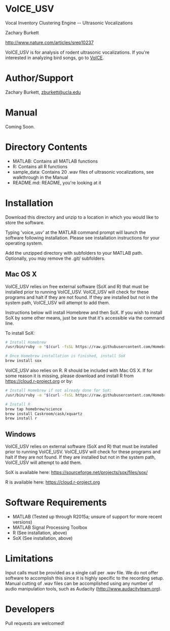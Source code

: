 VoICE_USV
========
Vocal Inventory Clustering Engine -- Ultrasonic Vocalizations

Zachary Burkett

http://www.nature.com/articles/srep10237

VoICE_USV is for analysis of rodent ultrasonic vocalizations. If you're interested in analyzing bird songs, go to [VoICE](https://github.com/zburkett/VoICE).

Author/Support
==============
Zachary Burkett, zburkett@ucla.edu

Manual
======
Coming Soon.

Directory Contents
==================
  * MATLAB: Contains all MATLAB functions
  * R: Contains all R functions
  * sample_data: Contains 20 .wav files of ultrasonic vocalizations, see walkthrough in the Manual
  * README.md: README, you're looking at it

Installation
=====================
Download this directory and unzip to a location in which you would like to store the software.

Typing 'voice_usv' at the MATLAB command prompt will launch the software following installation. Please see installation instructions for your operating system.

Add the unzipped directory with subfolders to your MATLAB path. Optionally, you may remove the .git/ subfolders.

Mac OS X
--------
VoICE_USV relies on free external software (SoX and R) that must be installed prior to running VoICE_USV. VoICE_USV will check for these programs and halt if they are not found. If they are installed but not in the system path, VoICE_USV will attempt to add them.

Instructions below will install Homebrew and then SoX. If you wish to install SoX by some other means, just be sure that it's accessible via the command line.

To install SoX:
```bash
# Install Homebrew
/usr/bin/ruby -e "$(curl -fsSL https://raw.githubusercontent.com/Homebrew/install/master/install)"

# Once Homebrew installation is finished, install SoX
brew install sox
```

VoICE_USV also relies on R. R should be included with Mac OS X. If for some reason it is missing, please download and install R from https://cloud.r-project.org or by:
```bash
# Install Homebrew if not already done for SoX:
/usr/bin/ruby -e "$(curl -fsSL https://raw.githubusercontent.com/Homebrew/install/master/install)"

# Install R
brew tap homebrew/science
brew install Caskroom/cask/xquartz
brew install r
```

Windows
-------
VoICE_USV relies on external software (SoX and R) that must be installed prior to running VoICE_USV. VoICE_USV will check for these programs and halt if they are not found. If they are installed but not in the system path, VoICE_USV will attempt to add them.

SoX is available here: https://sourceforge.net/projects/sox/files/sox/

R is available here: https://cloud.r-project.org

Software Requirements
=====================
  * MATLAB (Tested up through R2015a; unsure of support for more recent versions)
  * MATLAB Signal Processing Toolbox
  * R (See installation, above)
  * SoX (See installation, above)

Limitations
===========
Input calls must be provided as a single call per .wav file. We do not offer software to accomplish this since it is highly specific to the recording setup. Manual cutting of .wav files can be accomplished using any number of audio manipulation tools, such as Audacity (http://www.audacityteam.org).

Developers
==========

Pull requests are welcomed!